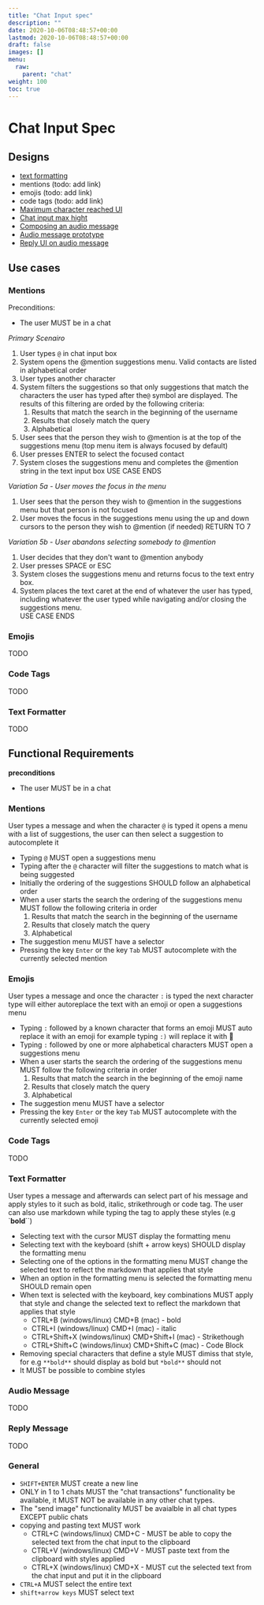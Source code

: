 ```yaml
---
title: "Chat Input spec"
description: ""
date: 2020-10-06T08:48:57+00:00
lastmod: 2020-10-06T08:48:57+00:00
draft: false
images: []
menu:
  raw:
    parent: "chat"
weight: 100
toc: true
---
```


# Chat Input Spec

## Designs

* [text formatting](https://www.figma.com/file/Mr3rqxxgKJ2zMQ06UAKiWL/%F0%9F%92%AC-Chat%E2%8E%9CDesktop?node-id=4144%3A41923)
* mentions (todo: add link)
* emojis (todo: add link)
* code tags (todo: add link)
* [Maximum character reached UI](https://www.figma.com/file/MtAO3a7HnEH5xjCDVNilS7/%F0%9F%8E%A8-Design-System-%E2%8E%9C-Desktop?node-id=865%3A3428)
* [Chat input max hight](https://www.figma.com/file/MtAO3a7HnEH5xjCDVNilS7/%F0%9F%8E%A8-Design-System-%E2%8E%9C-Desktop?node-id=865%3A3237)
* [Composing an audio message](https://www.figma.com/file/Mr3rqxxgKJ2zMQ06UAKiWL/%F0%9F%92%AC-Chat%E2%8E%9CDesktop?node-id=8135%3A48835)
* [Audio message prototype](https://www.figma.com/proto/Mr3rqxxgKJ2zMQ06UAKiWL/%F0%9F%92%AC-Chat%E2%8E%9CDesktop?page-id=8135%3A48747&node-id=8150%3A186621&viewport=365%2C48%2C0.33&scaling=min-zoom&starting-point-node-id=8150%3A186621)
* [Reply UI on audio message](https://www.figma.com/file/MtAO3a7HnEH5xjCDVNilS7/%F0%9F%8E%A8-Design-System-%E2%8E%9C-Desktop?node-id=2271%3A143317)

## Use cases

### Mentions

Preconditions: 
- The user MUST be in a chat

*Primary Scenairo*
1. User types `@` in chat input box
2. System opens the @mention suggestions menu. Valid contacts are listed in alphabetical order
3. User types another character
4. System filters the suggestions so that only suggestions that match the characters the user has typed after the`@` symbol are displayed.  The results of this filtering are orded by the following criteria:
    1) Results that match the search in the beginning of the username
    2) Results that closely match the query
    3) Alphabetical
5. User sees that the person they wish to @mention is at the top of the suggestions menu (top menu item is always focused by default)
6. User presses ENTER to select the focused contact
7. System closes the suggestions menu and completes the @mention string in the text input box
USE CASE ENDS

*Variation 5a - User moves the focus in the menu*
1. User sees that the person they wish to @mention in the suggestions menu but that person is not focused 
2. User moves the focus in the suggestions menu using the up and down cursors to the person they wish to @mention (if needed)
RETURN TO 7

*Variation 5b - User abandons selecting somebody to @mention*
1. User decides that they don't want to @mention anybody 
2. User presses SPACE or ESC
3. System closes the suggestions menu and returns focus to the text entry box.
4. System places the text caret at the end of whatever the user has typed, including whatever the user typed while navigating and/or closing the suggestions menu.   
USE CASE ENDS

### Emojis

TODO

### Code Tags

TODO

### Text Formatter

TODO

## Functional Requirements

**preconditions**

- The user MUST be in a chat

### Mentions

User types a message and when the character `@` is typed it opens a menu with a list of suggestions, the user can then select a suggestion to autocomplete it

- Typing `@` MUST open a suggestions menu
- Typing after the `@` character will filter the suggestions to match what is being suggested
- Initially the ordering of the suggestions SHOULD follow an alphabetical order
- When a user starts the search the ordering of the suggestions menu MUST follow the following criteria in order
    1. Results that match the search in the beginning of the username
    2. Results that closely match the query
    3. Alphabetical
- The suggestion menu MUST have a selector
- Pressing the key `Enter` or the key `Tab` MUST autocomplete with the currently selected mention

### Emojis

User types a message and once the character `:` is typed the next character type will either autoreplace the text with an emoji or open a suggestions menu

- Typing `:` followed by a known character that forms an emoji MUST auto replace it with an emoji for example typing `:)` will replace it with 🙂
- Typing `:` followed by one or more alphabetical characters MUST open a suggestions menu
- When a user starts the search the ordering of the suggestions menu MUST follow the following criteria in order
    1. Results that match the search in the beginning of the emoji name
    2. Results that closely match the query
    3. Alphabetical
- The suggestion menu MUST have a selector
- Pressing the key `Enter` or the key `Tab` MUST autocomplete with the currently selected emoji

### Code Tags

TODO

### Text Formatter

User types a message and afterwards can select part of his message and apply styles to it such as bold, italic, strikethrough or code tag. The user can also use markdown while typing the tag to apply these styles (e.g `**bold**``)

- Selecting text with the cursor MUST display the formatting menu
- Selecting text with the keyboard (shift + arrow keys) SHOULD display the formatting menu
- Selecting one of the options in the formatting menu MUST change the selected text to reflect the markdown that applies that style
- When an option in the formatting menu is selected the formatting menu SHOULD remain open
- When text is selected with the keyboard, key combinations MUST apply that style and change the selected text to reflect the markdown that applies that style
    - CTRL+B (windows/linux) CMD+B (mac) - bold
    - CTRL+I (windows/linux) CMD+I (mac) - italic
    - CTRL+Shift+X (windows/linux) CMD+Shift+I (mac) - Strikethough
    - CTRL+Shift+C (windows/linux) CMD+Shift+C (mac) - Code Block
- Removing special characters that define a style MUST dimiss that style, for e.g `**bold**` should display as bold but `*bold**` should not
- It MUST be possible to combine styles

### Audio Message

TODO

### Reply Message

TODO

### General

- `SHIFT+ENTER` MUST create a new line
- ONLY in 1 to 1 chats MUST the "chat transactions" functionality be available, it MUST NOT be available in any other chat types.
- The "send image" functionality MUST be avaialble in all chat types EXCEPT public chats
- copying and pasting text MUST work
    - CTRL+C (windows/linux) CMD+C - MUST be able to copy the selected text from the chat input to the clipboard
    - CTRL+V (windows/linux) CMD+V - MUST paste text from the clipboard with styles applied
    - CTRL+X (windows/linux) CMD+X - MUST cut the selected text from the chat input and put it in the clipboard
- `CTRL+A` MUST select the entire text
- `shift+arrow keys` MUST select text[](https://)
